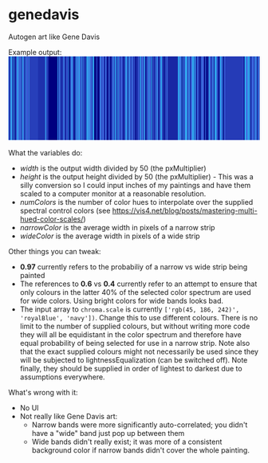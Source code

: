 # genedavis
Autogen art like Gene Davis

Example output:
![alt tag](https://raw.githubusercontent.com/agravitis/genedavis/master/Screen%20Shot%202016-04-06%20at%2010.50.36%20AM.png)

What the variables do:
* *width* is the output width divided by 50 (the pxMultiplier)
* *height* is the output height divided by 50 (the pxMultiplier)  -  This was a silly conversion so I could input inches of my paintings and have them scaled to a computer monitor at a reasonable resolution.
* *numColors* is the number of color hues to interpolate over the supplied spectral control colors (see https://vis4.net/blog/posts/mastering-multi-hued-color-scales/)
* *narrowColor* is the average width in pixels of a narrow strip
* *wideColor* is the average width in pixels of a wide strip

Other things you can tweak:
* **0.97** currently refers to the probabiliy of a narrow vs wide strip being painted
* The references to **0.6** vs **0.4** currently refer to an attempt to ensure that only colours in the latter 40% of the selected color spectrum are used for wide colors.  Using bright colors for wide bands looks bad.
* The input array to `chroma.scale` is currently `['rgb(45, 186, 242)', 'royalBlue', 'navy'])`.  Change this to use different colours.  There is no limit to the number of supplied colours, but without writing more code they will all be equidistant in the color spectrum and therefore have equal probability of being selected for use in a narrow strip.  Note also that the exact supplied colours might not necessarily be used since they will be subjected to lightnessEqualization (can be switched off).  Note finally, they should be supplied in order of lightest to darkest due to assumptions everywhere.

What's wrong with it:
* No UI
* Not really like Gene Davis art:
   * Narrow bands were more significantly auto-correlated; you didn't have a "wide" band just pop up between them
   * Wide bands didn't really exist; it was more of a consistent background color if narrow bands didn't cover the whole painting.
   
